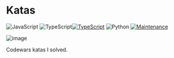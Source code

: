 # Katas

![JavaScript](https://img.shields.io/badge/javascript-%23323330.svg?style=for-the-badge&logo=javascript&logoColor=%23F7DF1E)
![TypeScript](https://img.shields.io/badge/typescript-%23007ACC.svg?style=for-the-badge&logo=typescript&logoColor=white)[![TypeScript](https://badges.frapsoft.com/typescript/love/typescript.svg?v=101)](https://github.com/ellerbrock/typescript-badges/)
![Python](https://img.shields.io/badge/python-3670A0?style=for-the-badge&logo=python&logoColor=ffdd54)
[![Maintenance](https://img.shields.io/badge/Maintained%3F-yes-green.svg)](https://GitHub.com/Naereen/StrapDown.js/graphs/commit-activity)

![image](https://www.codewars.com/users/rosharp/badges/large)

Codewars katas I solved.
